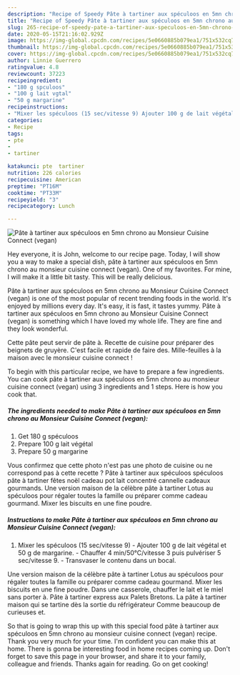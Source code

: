 ```yaml
---
description: "Recipe of Speedy Pâte à tartiner aux spéculoos en 5mn chrono au Monsieur Cuisine Connect (vegan)"
title: "Recipe of Speedy Pâte à tartiner aux spéculoos en 5mn chrono au Monsieur Cuisine Connect (vegan)"
slug: 265-recipe-of-speedy-pate-a-tartiner-aux-speculoos-en-5mn-chrono-au-monsieur-cuisine-connect-vegan
date: 2020-05-15T21:16:02.929Z
image: https://img-global.cpcdn.com/recipes/5e0660885b079ea1/751x532cq70/pate-a-tartiner-aux-speculoos-en-5mn-chrono-au-monsieur-cuisine-connect-vegan-photo-principale-de-la-recette.jpg
thumbnail: https://img-global.cpcdn.com/recipes/5e0660885b079ea1/751x532cq70/pate-a-tartiner-aux-speculoos-en-5mn-chrono-au-monsieur-cuisine-connect-vegan-photo-principale-de-la-recette.jpg
cover: https://img-global.cpcdn.com/recipes/5e0660885b079ea1/751x532cq70/pate-a-tartiner-aux-speculoos-en-5mn-chrono-au-monsieur-cuisine-connect-vegan-photo-principale-de-la-recette.jpg
author: Linnie Guerrero
ratingvalue: 4.8
reviewcount: 37223
recipeingredient:
- "180 g spculoos"
- "100 g lait vgtal"
- "50 g margarine"
recipeinstructions:
- "Mixer les spéculoos (15 sec/vitesse 9) Ajouter 100 g de lait végétal et 50 g de margarine.  Chauffer 4 min/50°C/vitesse 3 puis pulvériser 5 sec/vitesse 9. Transvaser le contenu dans un bocal."
categories:
- Recipe
tags:
- pte
- 
- tartiner

katakunci: pte  tartiner 
nutrition: 226 calories
recipecuisine: American
preptime: "PT16M"
cooktime: "PT33M"
recipeyield: "3"
recipecategory: Lunch

---
```



![Pâte à tartiner aux spéculoos en 5mn chrono au Monsieur Cuisine Connect (vegan)](https://img-global.cpcdn.com/recipes/5e0660885b079ea1/751x532cq70/pate-a-tartiner-aux-speculoos-en-5mn-chrono-au-monsieur-cuisine-connect-vegan-photo-principale-de-la-recette.jpg)

Hey everyone, it is John, welcome to our recipe page. Today, I will show you a way to make a special dish, pâte à tartiner aux spéculoos en 5mn chrono au monsieur cuisine connect (vegan). One of my favorites. For mine, I will make it a little bit tasty. This will be really delicious.

Pâte à tartiner aux spéculoos en 5mn chrono au Monsieur Cuisine Connect (vegan) is one of the most popular of recent trending foods in the world. It's enjoyed by millions every day. It's easy, it is fast, it tastes yummy. Pâte à tartiner aux spéculoos en 5mn chrono au Monsieur Cuisine Connect (vegan) is something which I have loved my whole life. They are fine and they look wonderful.

Cette pâte peut servir de pâte à. Recette de cuisine pour préparer des beignets de gruyère. C&#39;est facile et rapide de faire des. Mille-feuilles à la maison avec le monsieur cuisine connect !


To begin with this particular recipe, we have to prepare a few ingredients. You can cook pâte à tartiner aux spéculoos en 5mn chrono au monsieur cuisine connect (vegan) using 3 ingredients and 1 steps. Here is how you cook that.

<!--inarticleads1-->

##### The ingredients needed to make Pâte à tartiner aux spéculoos en 5mn chrono au Monsieur Cuisine Connect (vegan):

1. Get 180 g spéculoos
1. Prepare 100 g lait végétal
1. Prepare 50 g margarine


Vous confirmez que cette photo n&#39;est pas une photo de cuisine ou ne correspond pas à cette recette ? Pâte à tartiner aux spéculoos spéculoos pâte à tartiner fêtes noël cadeau pot lait concentré cannelle cadeaux gourmands. Une version maison de la célèbre pâte à tartiner Lotus au spéculoos pour régaler toutes la famille ou préparer comme cadeau gourmand. Mixer les biscuits en une fine poudre. 

<!--inarticleads2-->

##### Instructions to make Pâte à tartiner aux spéculoos en 5mn chrono au Monsieur Cuisine Connect (vegan):

1. Mixer les spéculoos (15 sec/vitesse 9) - Ajouter 100 g de lait végétal et 50 g de margarine.  - Chauffer 4 min/50°C/vitesse 3 puis pulvériser 5 sec/vitesse 9. - Transvaser le contenu dans un bocal.


Une version maison de la célèbre pâte à tartiner Lotus au spéculoos pour régaler toutes la famille ou préparer comme cadeau gourmand. Mixer les biscuits en une fine poudre. Dans une casserole, chauffer le lait et le miel sans porter à. Pâte à tartiner express aux Palets Bretons. La pâte à tartiner maison qui se tartine dès la sortie du réfrigérateur Comme beaucoup de curieuses et. 

So that is going to wrap this up with this special food pâte à tartiner aux spéculoos en 5mn chrono au monsieur cuisine connect (vegan) recipe. Thank you very much for your time. I'm confident you can make this at home. There is gonna be interesting food in home recipes coming up. Don't forget to save this page in your browser, and share it to your family, colleague and friends. Thanks again for reading. Go on get cooking!
